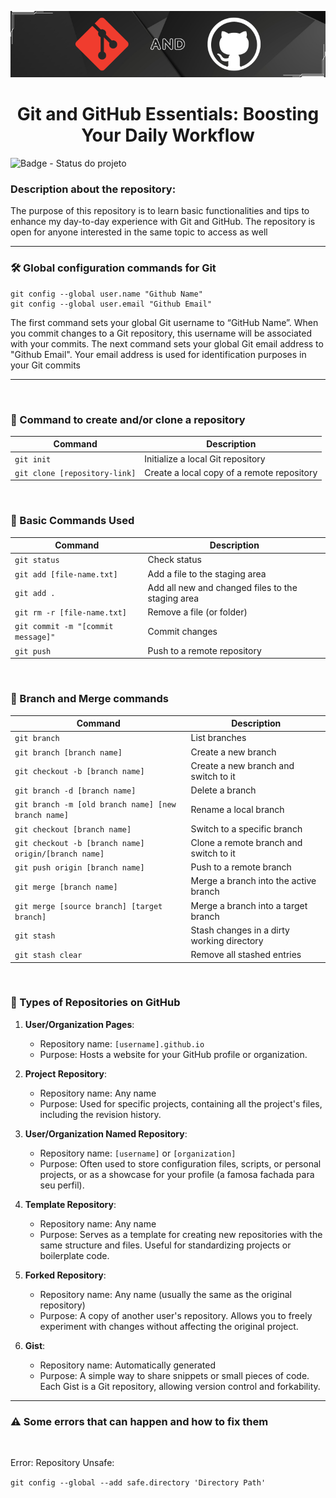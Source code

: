 <p align="center">
  <img src="https://github.com/GabrielSoaresCeravolo/Git-and-Github/blob/main/Git-and-Github.png" alt="Capa do Repositório">
</p>

<h1 align="center">Git and GitHub Essentials: Boosting Your Daily Workflow</h1>

![Badge - Status do projeto](http://img.shields.io/static/v1?label=STATUS&message=EM%20DESENVOLVIMENTO&color=yellow&style=for-the-badge)

### Description about the repository: 

The purpose of this repository is to learn basic functionalities and tips to enhance my day-to-day experience with Git and GitHub. The repository is open for anyone interested in the same topic to access as well

<hr>

### 🛠️ Global configuration commands for Git

```
git config --global user.name "Github Name"
git config --global user.email "Github Email"
```

The first command sets your global Git username to “GitHub Name”. When you commit changes to a Git repository, this username will be associated with your commits. The next command sets your global Git email address to "Github Email". Your email address is used for identification purposes in your Git commits

<hr>

<br>

### 📑 Command to create and/or clone a repository

| Command                   | Description                               |
|---------------------------|-------------------------------------------|
| `git init`                | Initialize a local Git repository         |
| `git clone [repository-link]` | Create a local copy of a remote repository |

<br>

### 🙂 Basic Commands Used

| Command                             | Description                                      |
|-------------------------------------|--------------------------------------------------|
| `git status`                        | Check status                                     |
| `git add [file-name.txt]`           | Add a file to the staging area                   |
| `git add .`                         | Add all new and changed files to the staging area|
| `git rm -r [file-name.txt]`         | Remove a file (or folder)                        |
| `git commit -m "[commit message]"`  | Commit changes                                   |
| `git push`                          | Push to a remote repository                      |

<br>

### 🌳 Branch and Merge commands

| Command                                                | Description                                        |
|--------------------------------------------------------|----------------------------------------------------|
| `git branch`                                           | List branches                                      |
| `git branch [branch name]`                             | Create a new branch                                |
| `git checkout -b [branch name]`                        | Create a new branch and switch to it               |
| `git branch -d [branch name]`                          | Delete a branch                                    |
| `git branch -m [old branch name] [new branch name]`    | Rename a local branch                              |
| `git checkout [branch name]`                           | Switch to a specific branch                        |
| `git checkout -b [branch name] origin/[branch name]`   | Clone a remote branch and switch to it             |
| `git push origin [branch name]`                        | Push to a remote branch                            |
| `git merge [branch name]`                              | Merge a branch into the active branch              |
| `git merge [source branch] [target branch]`            | Merge a branch into a target branch                |
| `git stash`                                            | Stash changes in a dirty working directory         |
| `git stash clear`                                      | Remove all stashed entries                         |

<br>

### 📂 Types of Repositories on GitHub

1. **User/Organization Pages**:
   - Repository name: `[username].github.io`
   - Purpose: Hosts a website for your GitHub profile or organization.

2. **Project Repository**:
   - Repository name: Any name
   - Purpose: Used for specific projects, containing all the project's files, including the revision history.

3. **User/Organization Named Repository**:
   - Repository name: `[username]` or `[organization]`
   - Purpose: Often used to store configuration files, scripts, or personal projects, or as a showcase for your profile (a famosa fachada para seu perfil).

4. **Template Repository**:
   - Repository name: Any name
   - Purpose: Serves as a template for creating new repositories with the same structure and files. Useful for standardizing projects or boilerplate code.

5. **Forked Repository**:
   - Repository name: Any name (usually the same as the original repository)
   - Purpose: A copy of another user's repository. Allows you to freely experiment with changes without affecting the original project.

6. **Gist**:
   - Repository name: Automatically generated
   - Purpose: A simple way to share snippets or small pieces of code. Each Gist is a Git repository, allowing version control and forkability.

<hr>

### ⚠️ Some errors that can happen and how to fix them

<br>

Error: Repository Unsafe:

`git config --global --add safe.directory 'Directory Path' `


